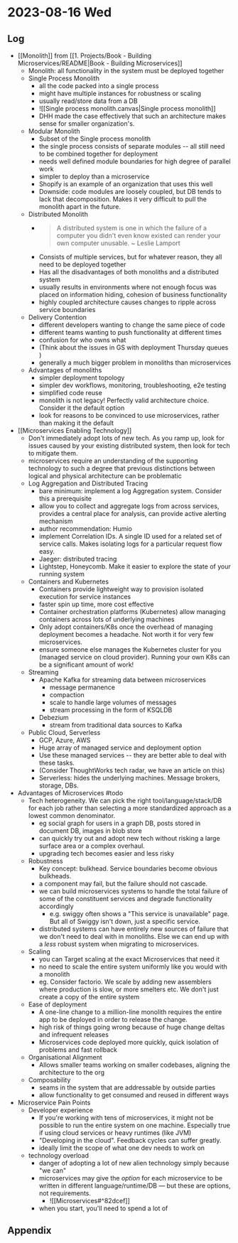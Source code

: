 # 2023-08-16 Wed

## Log

+ [[Monolith]] from [[1. Projects/Book - Building Microservices/README|Book - Building Microservices]]
	+ Monolith: all functionality in the system must be deployed together
	+ Single Process Monolith
		+ all the code packed into a single process
		+ might have multiple instances for robustness or scaling
		+ usually read/store data from a DB
		+ ![[Single process monolith.canvas|Single process monolith]]
		+ DHH made the case effectively that such an architecture makes sense for smaller organization's.
	+ Modular Monolith
		+ Subset of the Single process monolith
		+ the single process consists of separate modules -- all still need to be combined together for deployment 
		+ needs well defined module boundaries for high degree of parallel work
		+ simpler to deploy than a microservice
		+ Shopify is an example of an organization that uses this well
		+ Downside: code modules are loosely coupled, but DB tends to lack that decomposition. Makes it very difficult to pull the monolith apart in the future. 
	+ Distributed Monolith
		+ > A distributed system is one in which the failure of a computer you didn't even know existed can render your own computer unusable. ~ Leslie Lamport
		+ Consists of multiple services, but for whatever reason, they all need to be deployed together
		+ Has all the disadvantages of both monoliths and a distributed system
		+ usually results in environments where not enough focus was placed on information hiding, cohesion of business functionality 
		+ highly coupled architecture causes changes to ripple across service boundaries
	+ Delivery Contention
		+ different developers wanting to change the same piece of code
		+ different teams wanting to push functionality at different times
		+ confusion for who owns what
		+ (Think about the issues in GS with deployment Thursday queues )
		+ generally a much bigger problem in monoliths than microservices
	+ Advantages of monoliths
		+ simpler deployment topology 
		+ simpler dev workflows, monitoring, troubleshooting, e2e testing 
		+ simplified code reuse
		+ monolith is not legacy! Perfectly valid architecture choice. Consider it the default option
		+ look for reasons to be convinced to use microservices, rather than making it the default 
+ [[Microservices Enabling Technology]]
	+ Don't immediately adopt lots of new tech. As you ramp up, look for issues caused by your existing distributed system, then look for tech to mitigate them.
	+ microservices require an understanding of the supporting technology to such a degree that previous distinctions between logical and physical architecture can be problematic 
	+ Log Aggregation and Distributed Tracing
		+ bare minimum: implement a log Aggregation system. Consider this a prerequisite
		+ allow you to collect and aggregate logs from across services, provides a central place for analysis, can provide active alerting mechanism
		+ author recommendation: Humio
		+ implement Correlation IDs. A single ID used for a related set of service calls. Makes isolating logs for a particular request flow easy. 
		+ Jaeger: distributed tracing
		+ Lightstep, Honeycomb. Make it easier to explore the state of your running system
	+ Containers and Kubernetes
		+ Containers provide lightweight way to provision isolated execution for service instances
		+ faster spin up time, more cost effective 
		+ Container orchestration platforms (Kubernetes) allow managing containers across lots of underlying machines
		+ Only adopt containers/K8s once the overhead of managing deployment becomes a headache. Not worth it for very few microservices.
		+ ensure someone else manages the Kubernetes cluster for you (managed service on cloud provider). Running your own K8s can be a significant amount of work!
	+ Streaming
		+ Apache Kafka for streaming data between microservices 
			+ message permanence
			+ compaction 
			+ scale to handle large volumes of messages
			+ stream processing in the form of KSQLDB
		+ Debezium
			+ stream from traditional data sources to Kafka
	+ Public Cloud, Serverless
		+ GCP, Azure, AWS
		+ Huge array of managed service and deployment option 
		+ Use these managed services -- they are better able to deal with these tasks. 
		+ (Consider ThoughtWorks tech radar, we have an article on this)
		+ Serverless: hides the underlying machines. Message brokers, storage, DBs. 
+ Advantages of Microservices #todo
	+ Tech heterogeneity. We can pick the right tool/language/stack/DB for each job rather than selecting a more standardized approach as a lowest common denominator.
		+ eg social graph for users in a graph DB, posts stored in document DB, images in blob store
		+ can quickly try out and adopt new tech without risking a large surface area or a complex overhaul. 
		+ upgrading tech becomes easier and less risky
	+ Robustness
		+ Key concept: bulkhead. Service boundaries become obvious bulkheads.
		+ a component may fail, but the failure should not cascade.
		+ we can build microservices systems to handle the total failure of some of the constituent services and degrade functionality accordingly
			+ e.g. swiggy often shows a "This service is unavailable" page. But all of Swiggy isn't down, just a specific service. 
		+ distributed systems can have entirely new sources of failure that we don't need to deal with in monoliths. Else we can end up with a _less_ robust system when migrating to microservices. 
	+ Scaling
		+ you can Target scaling at the exact Microservices that need it
		+ no need to scale the entire system uniformly like you would with a monolith
		+ eg. Consider factorio. We scale by adding new assemblers where production is slow, or more smelters etc. We don't just create a copy of the entire system
	+ Ease of deployment
		+ A one-line change to a million-line monolith requires the entire app to be deployed in order to release the change.
		+ high risk of things going wrong because of huge change deltas and infrequent releases
		+ Microservices code deployed more quickly, quick isolation of problems and fast rollback
	+ Organisational Alignment
		+ Allows smaller teams working on smaller codebases, aligning the architecture to the org
	+ Composability
		+ seams in the system that are addressable by outside parties
		+ allow functionality to get consumed and reused in different ways
+ Microservice Pain Points
	+ Developer experience
		+ If you're working with tens of microservices, it might not be possible to run the entire system on one machine. Especially true if using cloud services or heavy runtimes (like JVM)
		+ "Developing in the cloud". Feedback cycles can suffer greatly.
		+ ideally limit the scope of what one dev needs to work on
	+ technology overload
		+ danger of adopting a lot of new alien technology simply because "we can"
		+ microservices may give the _option_ for each microservice to be written in different language/runtime/DB — but these are options, not requirements.
			+ ![[Microservices#^82dcef]]
		+ when you start, you'll need to spend a lot of


## Appendix
